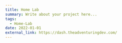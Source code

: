```yaml
---
title: Home Lab
summary: Write about your project here...
tags:
  - Home-Lab
date: 2022-01-01
external_link: https://dash.theadventuringdev.com/
---
```

